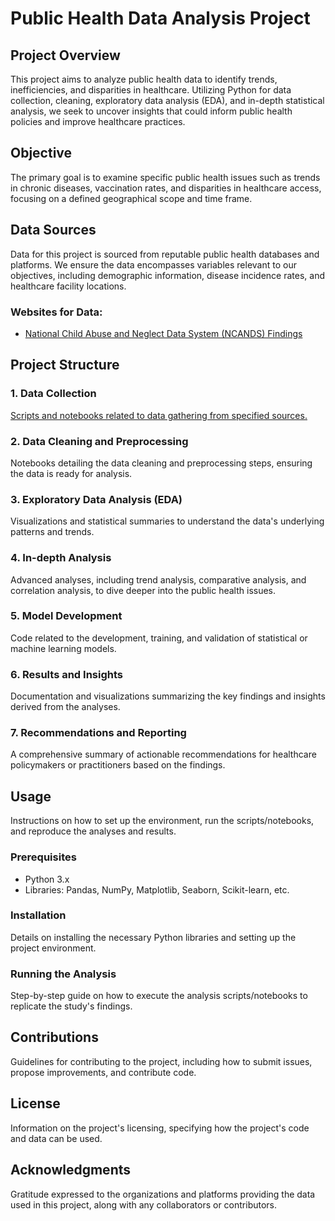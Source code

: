 # Public Health Data Analysis Project

## Project Overview
This project aims to analyze public health data to identify trends, inefficiencies, and disparities in healthcare. Utilizing Python for data collection, cleaning, exploratory data analysis (EDA), and in-depth statistical analysis, we seek to uncover insights that could inform public health policies and improve healthcare practices.

## Objective
The primary goal is to examine specific public health issues such as trends in chronic diseases, vaccination rates, and disparities in healthcare access, focusing on a defined geographical scope and time frame.

## Data Sources
Data for this project is sourced from reputable public health databases and platforms. We ensure the data encompasses variables relevant to our objectives, including demographic information, disease incidence rates, and healthcare facility locations.

### Websites for Data:
- [National Child Abuse and Neglect Data System (NCANDS) Findings](https://healthdata.gov/stories/s/kaeg-w7jc)


## Project Structure

### 1. Data Collection

[Scripts and notebooks related to data gathering from specified sources.](https://github.com/many1026/child_victims_analysis/blob/main/Data%20Collection.md)

### 2. Data Cleaning and Preprocessing
Notebooks detailing the data cleaning and preprocessing steps, ensuring the data is ready for analysis.

### 3. Exploratory Data Analysis (EDA)
Visualizations and statistical summaries to understand the data's underlying patterns and trends.

### 4. In-depth Analysis
Advanced analyses, including trend analysis, comparative analysis, and correlation analysis, to dive deeper into the public health issues.

### 5. Model Development
Code related to the development, training, and validation of statistical or machine learning models.

### 6. Results and Insights
Documentation and visualizations summarizing the key findings and insights derived from the analyses.

### 7. Recommendations and Reporting
A comprehensive summary of actionable recommendations for healthcare policymakers or practitioners based on the findings.

## Usage
Instructions on how to set up the environment, run the scripts/notebooks, and reproduce the analyses and results.

### Prerequisites
- Python 3.x
- Libraries: Pandas, NumPy, Matplotlib, Seaborn, Scikit-learn, etc.

### Installation
Details on installing the necessary Python libraries and setting up the project environment.

### Running the Analysis
Step-by-step guide on how to execute the analysis scripts/notebooks to replicate the study's findings.

## Contributions
Guidelines for contributing to the project, including how to submit issues, propose improvements, and contribute code.

## License
Information on the project's licensing, specifying how the project's code and data can be used.

## Acknowledgments
Gratitude expressed to the organizations and platforms providing the data used in this project, along with any collaborators or contributors.

